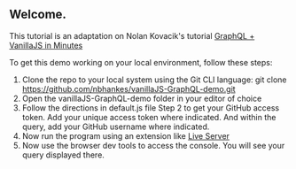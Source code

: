 ## Welcome.

This tutorial is an adaptation on Nolan Kovacik's tutorial [GraphQL + VanillaJS in Minutes](https://medium.com/@noltron000/graphql-vanillajs-in-minutes-e5457e27e85b)

To get this demo working on your local environment, follow these steps:

1. Clone the repo to your local system using the Git CLI language:
   git clone https://github.com/nbhankes/vanillaJS-GraphQL-demo.git
2. Open the vanillaJS-GraphQL-demo folder in your editor of choice
3. Follow the directions in default.js file Step 2 to get your GitHub access token. Add your unique access token where indicated. And within the query, add your GitHub username where indicated.
4. Now run the program using an extension like [Live Server](https://marketplace.visualstudio.com/items?itemName=ritwickdey.LiveServer)
5. Now use the browser dev tools to access the console. You will see your query displayed there.
